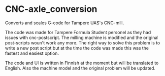 # CNC-axle_conversion
 Converts and scales G-code for Tampere UAS's CNC-mill.

The code was made for Tampere Formula Student personel as they had issues with cnc-postscript. The milling machine is modified and the original post-scripts woun't work any more. The right way to solve this problem is to write a new post script but at the time the code was made this was the fastest and easiest option.

The code and UI is written in Finnish at the moment but will be translated to English. Also the machine model and the original problem will be updated.
